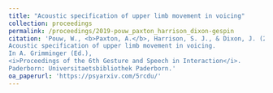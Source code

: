 ```yaml
---
title: "Acoustic specification of upper limb movement in voicing"
collection: proceedings
permalink: /proceedings/2019-pouw_paxton_harrison_dixon-gespin
citation: 'Pouw, W., <b>Paxton, A.</b>, Harrison, S. J., & Dixon, J. (2019).
Acoustic specification of upper limb movement in voicing.
In A. Grimminger (Ed.),
<i>Proceedings of the 6th Gesture and Speech in Interaction</i>.
Paderborn: Universitaetsbibliothek Paderborn.'
oa_paperurl: 'https://psyarxiv.com/5rcdu/'
---
```

